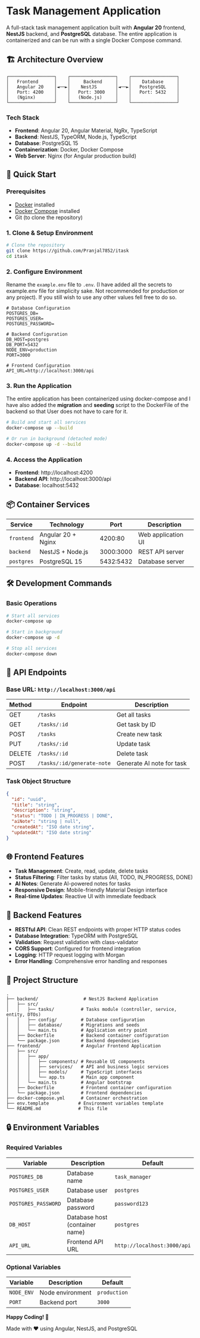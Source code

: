 # Task Management Application

A full-stack task management application built with **Angular 20** frontend, **NestJS** backend, and **PostgreSQL** database. The entire application is containerized and can be run with a single Docker Compose command.

## 🏗️ Architecture Overview

```
┌─────────────────┐    ┌─────────────────┐    ┌─────────────────┐
│   Frontend      │    │     Backend     │    │    Database     │
│   Angular 20    │◄──►│    NestJS       │◄──►│   PostgreSQL    │
│   Port: 4200    │    │   Port: 3000    │    │   Port: 5432    │
│   (Nginx)       │    │   (Node.js)     │    │                 │
└─────────────────┘    └─────────────────┘    └─────────────────┘
```

### Tech Stack

- **Frontend**: Angular 20, Angular Material, NgRx, TypeScript
- **Backend**: NestJS, TypeORM, Node.js, TypeScript
- **Database**: PostgreSQL 15
- **Containerization**: Docker, Docker Compose
- **Web Server**: Nginx (for Angular production build)

## 🚀 Quick Start

### Prerequisites

- [Docker](https://docs.docker.com/get-docker/) installed
- [Docker Compose](https://docs.docker.com/compose/install/) installed
- Git (to clone the repository)

### 1. Clone & Setup Environment

```bash
# Clone the repository
git clone https://github.com/Pranjal7852/itask
cd itask

```

### 2. Configure Environment

Rename the `example.env` file to `.env`. (I have added all the secrets to example.env file for simplicity sake. Not recommended for production or any project). If you still wish to use any other values fell free to do so.

```env
# Database Configuration
POSTGRES_DB=
POSTGRES_USER=
POSTGRES_PASSWORD=

# Backend Configuration
DB_HOST=postgres
DB_PORT=5432
NODE_ENV=production
PORT=3000

# Frontend Configuration
API_URL=http://localhost:3000/api
```

### 3. Run the Application

The entire application has been containerized using docker-compose and I have also added the **migration** and **seeding** script to the DockerFile of the backend so that User does not have to care for it.

```bash
# Build and start all services
docker-compose up --build

# Or run in background (detached mode)
docker-compose up -d --build
```

### 4. Access the Application

- **Frontend**: http://localhost:4200
- **Backend API**: http://localhost:3000/api
- **Database**: localhost:5432

## 📦 Container Services

| Service | Technology | Port | Description |
|---------|------------|------|-------------|
| `frontend` | Angular 20 + Nginx | 4200:80 | Web application UI |
| `backend` | NestJS + Node.js | 3000:3000 | REST API server |
| `postgres` | PostgreSQL 15 | 5432:5432 | Database server |

## 🛠️ Development Commands

### Basic Operations

```bash
# Start all services
docker-compose up

# Start in background
docker-compose up -d

# Stop all services
docker-compose down

```

## 🔌 API Endpoints

### Base URL: `http://localhost:3000/api`

| Method | Endpoint | Description |
|--------|----------|-------------|
| GET | `/tasks` | Get all tasks |
| GET | `/tasks/:id` | Get task by ID |
| POST | `/tasks` | Create new task |
| PUT | `/tasks/:id` | Update task |
| DELETE | `/tasks/:id` | Delete task |
| POST | `/tasks/:id/generate-note` | Generate AI note for task |

### Task Object Structure

```json
{
  "id": "uuid",
  "title": "string",
  "description": "string",
  "status": "TODO | IN_PROGRESS | DONE",
  "aiNote": "string | null",
  "createdAt": "ISO date string",
  "updatedAt": "ISO date string"
}
```

## 🌐 Frontend Features

- **Task Management**: Create, read, update, delete tasks
- **Status Filtering**: Filter tasks by status (All, TODO, IN_PROGRESS, DONE)
- **AI Notes**: Generate AI-powered notes for tasks
- **Responsive Design**: Mobile-friendly Material Design interface
- **Real-time Updates**: Reactive UI with immediate feedback

## 🔧 Backend Features

- **RESTful API**: Clean REST endpoints with proper HTTP status codes
- **Database Integration**: TypeORM with PostgreSQL
- **Validation**: Request validation with class-validator
- **CORS Support**: Configured for frontend integration
- **Logging**: HTTP request logging with Morgan
- **Error Handling**: Comprehensive error handling and responses

## 📂 Project Structure

```
.
├── backend/                 # NestJS Backend Application
│   ├── src/
│   │   ├── tasks/          # Tasks module (controller, service, entity, DTOs)
│   │   ├── config/         # Database configuration
│   │   ├── database/       # Migrations and seeds
│   │   └── main.ts         # Application entry point
│   ├── Dockerfile          # Backend container configuration
│   └── package.json        # Backend dependencies
├── frontend/               # Angular Frontend Application
│   ├── src/
│   │   ├── app/
│   │   │   ├── components/ # Reusable UI components
│   │   │   ├── services/   # API and business logic services
│   │   │   ├── models/     # TypeScript interfaces
│   │   │   └── app.ts      # Main app component
│   │   └── main.ts         # Angular bootstrap
│   ├── Dockerfile          # Frontend container configuration
│   └── package.json        # Frontend dependencies
├── docker-compose.yml      # Container orchestration
├── env.template           # Environment variables template
└── README.md              # This file
```

## 🔒 Environment Variables

### Required Variables

| Variable | Description | Default |
|----------|-------------|---------|
| `POSTGRES_DB` | Database name | `task_manager` |
| `POSTGRES_USER` | Database user | `postgres` |
| `POSTGRES_PASSWORD` | Database password | `password123` |
| `DB_HOST` | Database host (container name) | `postgres` |
| `API_URL` | Frontend API URL | `http://localhost:3000/api` |

### Optional Variables

| Variable | Description | Default |
|----------|-------------|---------|
| `NODE_ENV` | Node environment | `production` |
| `PORT` | Backend port | `3000` |



**Happy Coding! 🚀**

Made with ❤️ using Angular, NestJS, and PostgreSQL